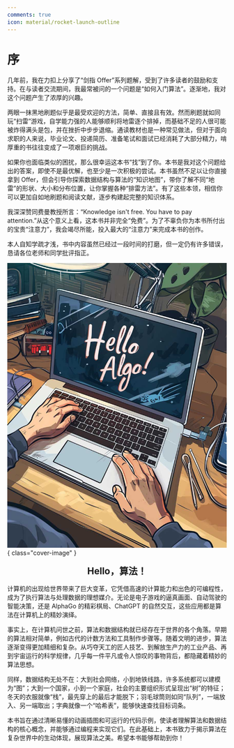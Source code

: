 ```yaml
---
comments: true
icon: material/rocket-launch-outline
---
```


# 序

几年前，我在力扣上分享了“剑指 Offer”系列题解，受到了许多读者的鼓励和支持。在与读者交流期间，我最常被问的一个问题是“如何入门算法”。逐渐地，我对这个问题产生了浓厚的兴趣。

两眼一抹黑地刷题似乎是最受欢迎的方法，简单、直接且有效。然而刷题就如同玩“扫雷”游戏，自学能力强的人能够顺利将地雷逐个排掉，而基础不足的人很可能被炸得满头是包，并在挫折中步步退缩。通读教材也是一种常见做法，但对于面向求职的人来说，毕业论文、投递简历、准备笔试和面试已经消耗了大部分精力，啃厚重的书往往变成了一项艰巨的挑战。

如果你也面临类似的困扰，那么很幸运这本书“找”到了你。本书是我对这个问题给出的答案，即使不是最优解，也至少是一次积极的尝试。本书虽然不足以让你直接拿到 Offer，但会引导你探索数据结构与算法的“知识地图”，带你了解不同“地雷”的形状、大小和分布位置，让你掌握各种“排雷方法”。有了这些本领，相信你可以更加自如地刷题和阅读文献，逐步构建起完整的知识体系。

我深深赞同费曼教授所言：“Knowledge isn't free. You have to pay attention.”从这个意义上看，这本书并非完全“免费”。为了不辜负你为本书所付出的宝贵“注意力”，我会竭尽所能，投入最大的“注意力”来完成本书的创作。

本人自知学疏才浅，书中内容虽然已经过一段时间的打磨，但一定仍有许多错误，恳请各位老师和同学批评指正。

![Hello 算法](../assets/covers/chapter_hello_algo.jpg){ class="cover-image" }

<div style="text-align: center;">
    <h2 style="margin-top: 0.8em; margin-bottom: 0.8em;">Hello，算法！</h2>
</div>

计算机的出现给世界带来了巨大变革，它凭借高速的计算能力和出色的可编程性，成为了执行算法与处理数据的理想媒介。无论是电子游戏的逼真画面、自动驾驶的智能决策，还是 AlphaGo 的精彩棋局、ChatGPT 的自然交互，这些应用都是算法在计算机上的精妙演绎。

事实上，在计算机问世之前，算法和数据结构就已经存在于世界的各个角落。早期的算法相对简单，例如古代的计数方法和工具制作步骤等。随着文明的进步，算法逐渐变得更加精细和复杂。从巧夺天工的匠人技艺、到解放生产力的工业产品、再到宇宙运行的科学规律，几乎每一件平凡或令人惊叹的事物背后，都隐藏着精妙的算法思想。

同样，数据结构无处不在：大到社会网络，小到地铁线路，许多系统都可以建模为“图”；大到一个国家，小到一个家庭，社会的主要组织形式呈现出“树”的特征；冬天的衣服就像“栈”，最先穿上的最后才能脱下；羽毛球筒则如同“队列”，一端放入、另一端取出；字典就像一个“哈希表”，能够快速查找目标词条。

本书旨在通过清晰易懂的动画插图和可运行的代码示例，使读者理解算法和数据结构的核心概念，并能够通过编程来实现它们。在此基础上，本书致力于揭示算法在复杂世界中的生动体现，展现算法之美。希望本书能够帮助到你！
